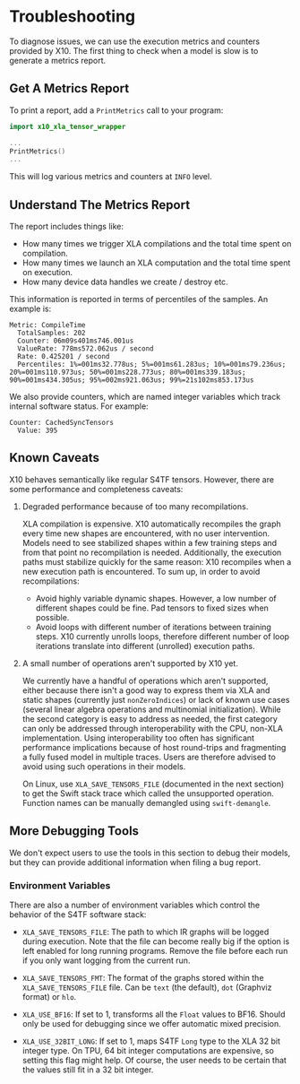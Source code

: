 # Troubleshooting

To diagnose issues, we can use the execution metrics and counters provided by
X10. The first thing to check when a model is slow is to generate a metrics
report.

## Get A Metrics Report

To print a report, add a `PrintMetrics` call to your program:

```swift
import x10_xla_tensor_wrapper

...
PrintMetrics()
...
```

This will log various metrics and counters at `INFO` level.

## Understand The Metrics Report

The report includes things like:

-   How many times we trigger XLA compilations and the total time spent on
    compilation.
-   How many times we launch an XLA computation and the total time spent on
    execution.
-   How many device data handles we create / destroy etc.

This information is reported in terms of percentiles of the samples. An example
is:

```
Metric: CompileTime
  TotalSamples: 202
  Counter: 06m09s401ms746.001us
  ValueRate: 778ms572.062us / second
  Rate: 0.425201 / second
  Percentiles: 1%=001ms32.778us; 5%=001ms61.283us; 10%=001ms79.236us; 20%=001ms110.973us; 50%=001ms228.773us; 80%=001ms339.183us; 90%=001ms434.305us; 95%=002ms921.063us; 99%=21s102ms853.173us
```

We also provide counters, which are named integer variables which track internal
software status. For example:

```
Counter: CachedSyncTensors
  Value: 395
```

## Known Caveats

X10 behaves semantically like regular S4TF tensors. However, there are some
performance and completeness caveats:

1.  Degraded performance because of too many recompilations.

    XLA compilation is expensive. X10 automatically recompiles the graph every
    time new shapes are encountered, with no user intervention. Models need to
    see stabilized shapes within a few training steps and from that point no
    recompilation is needed. Additionally, the execution paths must stabilize
    quickly for the same reason: X10 recompiles when a new execution path is
    encountered. To sum up, in order to avoid recompilations:

    *   Avoid highly variable dynamic shapes. However, a low number of different
        shapes could be fine. Pad tensors to fixed sizes when possible.
    *   Avoid loops with different number of iterations between training steps.
        X10 currently unrolls loops, therefore different number of loop
        iterations translate into different (unrolled) execution paths.

2.  A small number of operations aren't supported by X10 yet.

    We currently have a handful of operations which aren't supported, either
    because there isn't a good way to express them via XLA and static shapes
    (currently just `nonZeroIndices`) or lack of known use cases (several linear
    algebra operations and multinomial initialization). While the second
    category is easy to address as needed, the first category can only be
    addressed through interoperability with the CPU, non-XLA implementation.
    Using interoperability too often has significant performance implications
    because of host round-trips and fragmenting a fully fused model in multiple
    traces. Users are therefore advised to avoid using such operations in their
    models.

    On Linux, use `XLA_SAVE_TENSORS_FILE` (documented in the next section) to
    get the Swift stack trace which called the unsupported operation. Function
    names can be manually demangled using `swift-demangle`.

## More Debugging Tools

We don't expect users to use the tools in this section to debug their models,
but they can provide additional information when filing a bug report.

### Environment Variables

There are also a number of environment variables which control the behavior of
the S4TF software stack:

*   `XLA_SAVE_TENSORS_FILE`: The path to which IR graphs will be logged during
    execution. Note that the file can become really big if the option is left
    enabled for long running programs. Remove the file before each run if you
    only want logging from the current run.

*   `XLA_SAVE_TENSORS_FMT`: The format of the graphs stored within the
    `XLA_SAVE_TENSORS_FILE` file. Can be `text` (the default), `dot` (Graphviz
    format) or `hlo`.

*   `XLA_USE_BF16`: If set to 1, transforms all the `Float` values to BF16.
    Should only be used for debugging since we offer automatic mixed precision.

*   `XLA_USE_32BIT_LONG`: If set to 1, maps S4TF `Long` type to the XLA 32 bit
    integer type. On TPU, 64 bit integer computations are expensive, so setting
    this flag might help. Of course, the user needs to be certain that the
    values still fit in a 32 bit integer.
